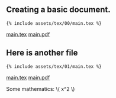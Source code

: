 ## Creating a basic document.

```language-latex
{% include assets/tex/00/main.tex %}
```

[main.tex]({{root}}/assets/tex/00/main.tex)
[main.pdf]({{root}}/assets/tex/00/main.pdf)

## Here is another file

```language-latex
{% include assets/tex/01/main.tex %}
```

[main.tex]({{root}}/assets/tex/00/main.tex)
[main.pdf]({{root}}/assets/tex/00/main.pdf)

Some mathematics: \\( x^2 \\)
